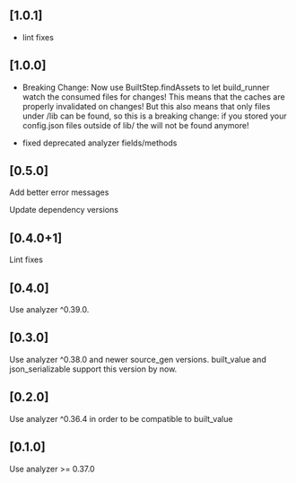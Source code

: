 ## [1.0.1]

- lint fixes

## [1.0.0]

- Breaking Change: Now use BuiltStep.findAssets to let build_runner watch the consumed files for changes!
  This means that the caches are properly invalidated on changes! But this also means that only files under /lib can be found, so this is a breaking change:
  if you stored your config.json files outside of lib/ the will not be found anymore!
  
- fixed deprecated analyzer fields/methods
    

## [0.5.0]

Add better error messages

Update dependency versions

## [0.4.0+1]

Lint fixes

## [0.4.0]

Use analyzer ^0.39.0.

## [0.3.0]

Use analyzer ^0.38.0 and newer source\_gen versions. built\_value and json\_serializable support this version by now.

## [0.2.0]

Use analyzer ^0.36.4 in order to be compatible to built\_value

## [0.1.0] 

Use analyzer >= 0.37.0


